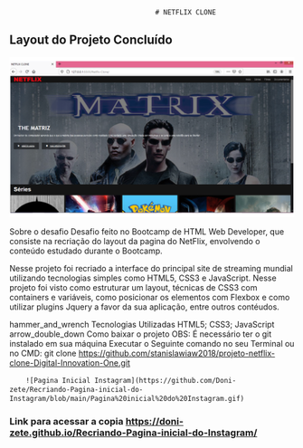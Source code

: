 
                                        # NETFLIX CLONE
## Layout do Projeto Concluído
![Pagina Inicial Instagram](https://github.com/Doni-zete/Netflix-Clone/blob/master/img/Layout.png)

Sobre o desafio
Desafio feito no Bootcamp de HTML Web Developer, que consiste na recriação do layout da pagina do NetFlix, envolvendo o conteúdo estudado durante o Bootcamp.

Nesse projeto foi recriado a interface do principal site de streaming mundial utilizando tecnologias simples como HTML5, CSS3 e JavaScript. Nesse projeto foi visto como estruturar um layout, técnicas de CSS3 com containers e variáveis, como posicionar os elementos com Flexbox e como utilizar plugins Jquery a favor da sua aplicação, entre outros contéudos.

hammer_and_wrench Tecnologias Utilizadas
HTML5;
CSS3;
JavaScript
arrow_double_down Como baixar o projeto
OBS: É necessário ter o git instalado em sua máquina
Executar o Seguinte comando no seu Terminal ou no CMD:
        git clone https://github.com/stanislawiaw2018/projeto-netflix-clone-Digital-Innovation-One.git
        
        
        
        ![Pagina Inicial Instagram](https://github.com/Doni-zete/Recriando-Pagina-inicial-do-Instagram/blob/main/Pagina%20inicial%20do%20Instagram.gif)

### Link para acessar a copia https://doni-zete.github.io/Recriando-Pagina-inicial-do-Instagram/


